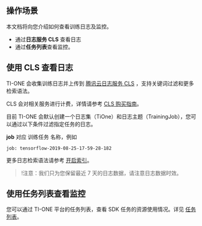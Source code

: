## 操作场景
本文档将向您介绍如何查看训练日志及监控。
- 通过**日志服务 CLS** 查看日志
- 通过**任务列表**查看监控。

## 使用 CLS 查看日志
TI-ONE 会收集训练日志并上传到 [腾讯云日志服务 CLS](https://cloud.tencent.com/product/cls) ，支持关键词过滤和更多检索语法。

CLS 会对相关服务进行计费，详情请参考 [CLS 购买指南](https://cloud.tencent.com/document/product/614/11323 )。

目前 TI-ONE 会默认创建一个日志集（TiOne）和日志主题（TrainingJob），您可以通过以下条件过滤指定任务的日志。

**job** 对应 训练任务 名称，例如

```
job: tensorflow-2019-08-25-17-59-28-182
```
更多日志检索语法请参考 [开启索引](https://cloud.tencent.com/document/product/614/16981)。

> !注意：我们只为您保留最近 7 天的日志数据，请注意日志数据时效。

## 使用任务列表查看监控

您可以通过 TI-ONE 平台的任务列表，查看 SDK 任务的资源使用情况。详见 [任务列表](https://cloud.tencent.com/document/product/851/39400)。

